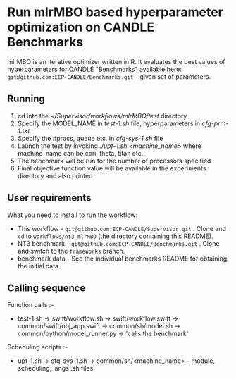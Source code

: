 # Run mlrMBO based hyperparameter optimization on CANDLE Benchmarks

mlrMBO is an iterative optimizer written in R. It evaluates the best values of hyperparameters for CANDLE "Benchmarks" available here: `git@github.com:ECP-CANDLE/Benchmarks.git` - given set of parameters.

## Running ##

1. cd into the *~/Supervisor/workflows/mlrMBO/test* directory
2. Specify the MODEL_NAME in *test-1.sh* file, hyperparameters in *cfg-prm-1.txt*
3. Specify the #procs, queue etc. in *cfg-sys-1.sh* file
4. Launch the test by invoking *./upf-1.sh <machine_name>*
    where machine_name can be cori, theta, titan etc.
5. The benchmark will be run for the number of processors specified
6. Final objective function value will be available in the experiments directory and also printed


## User requirements ##

What you need to install to run the workflow:

* This workflow - `git@github.com:ECP-CANDLE/Supervisor.git` .
  Clone and `cd` to `workflows/nt3_mlrMBO`
  (the directory containing this README).
* NT3 benchmark - `git@github.com:ECP-CANDLE/Benchmarks.git` .
  Clone and switch to the `frameworks` branch.
* benchmark data -
 See the individual benchmarks README for obtaining the initial data

## Calling sequence ##

Function calls :-
* test-1.sh -> swift/workflow.sh -> swift/workflow.swift ->
common/swift/obj_app.swift -> common/sh/model.sh ->
common/python/model_runner.py -> 'calls the benchmark'

Scheduling scripts :-
* upf-1.sh -> cfg-sys-1.sh -> common/sh/<machine_name> - module, scheduling, langs .sh files